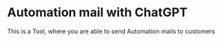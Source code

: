 # Automation mail with ChatGPT

This is a Tool, where you are able to send Automation mails to customers
